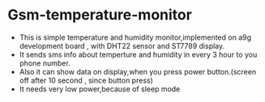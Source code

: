 # Gsm-temperature-monitor

- This is simple temperature and humidity monitor,implemented on a9g development board , with DHT22 sensor and ST7789 display.
- It sends sms info about temperture and humidity in every 3 hour to you phone number.
- Also it can show data on display,when you press power button.(screen off after 10 second , since button press)
- It needs very low power,because of sleep mode

